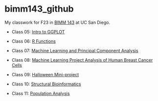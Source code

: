 # bimm143_github
My classwork for F23 in [BIMM 143](https://github.com/ehaddad1/bimm143_github) at UC San Diego.


- Class 05: [Intro to GGPLOT](https://github.com/ehaddad1/bimm143_github/blob/main/class05/class05.md)

- Class 06: [R Functions](https://github.com/ehaddad1/bimm143_github/blob/main/class06/class06.md)

- Class 07: [Machine Learning and Principal Component Analysis](https://github.com/ehaddad1/bimm143_github/blob/main/class07/class07.md)

- Class 08: [Machine Learning Project Analysis of Human Breast Cancer Cells](https://github.com/ehaddad1/bimm143_github/blob/main/class08/class08.md)

- Class 09: [Halloween Mini-project](https://github.com/ehaddad1/bimm143_github/blob/main/class09/lab09HalloweenCandy.md)

- Class 10: [Structural Bioinformatics](https://github.com/ehaddad1/bimm143_github/blob/main/class10/class10.md)

- Class 11: [Population Analysis](https://github.com/ehaddad1/bimm143_github/blob/main/Class11Pt2/class11part2.md)















